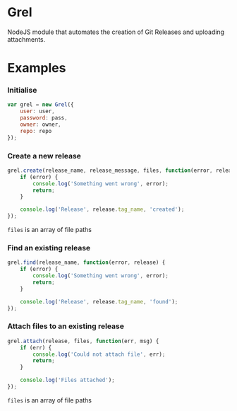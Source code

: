 Grel
====

NodeJS module that automates the creation of Git Releases and uploading attachments.


Examples
========

### Initialise

```js
var grel = new Grel({
    user: user,
	password: pass,
	owner: owner,
	repo: repo
});
```

### Create a new release

```js
grel.create(release_name, release_message, files, function(error, release) {
	if (error) {
		console.log('Something went wrong', error);
		return;
	}

	console.log('Release', release.tag_name, 'created');
});
```

`files` is an array of file paths

### Find an existing release

```js
grel.find(release_name, function(error, release) {
	if (error) {
		console.log('Something went wrong', error);
		return;
	}

	console.log('Release', release.tag_name, 'found');
});
```

### Attach files to an existing release

```js
grel.attach(release, files, function(err, msg) {
    if (err) {
		console.log('Could not attach file', err);
		return;
	}

	console.log('Files attached');
});
```

`files` is an array of file paths
